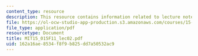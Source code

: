 ```yaml
---
content_type: resource
description: This resource contains information related to lecture notes.
file: https://ol-ocw-studio-app-production.s3.amazonaws.com/courses/15-015-macro-and-international-economics-fall-2011/162a16ae8534f8f9b825dd7a50532ac9_MIT15_015F11_lec02.pdf
file_type: application/pdf
resourcetype: Document
title: MIT15_015F11_lec02.pdf
uid: 162a16ae-8534-f8f9-b825-dd7a50532ac9
---
```

